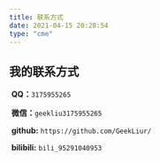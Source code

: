```yaml
---
title: 联系方式
date: 2021-04-15 20:28:54
type: "cme"
---
```

## 我的联系方式

​	**QQ：**`3175955265`

​	**微信：**`geekliu3175955265`

​	**github:**	`https://github.com/GeekLiur/`

​	**bilibili:**  `bili_95291040953`